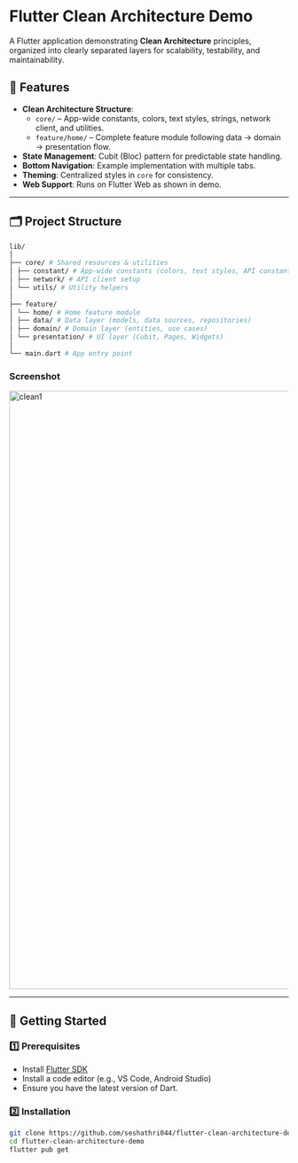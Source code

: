 
# Flutter Clean Architecture Demo

A Flutter application demonstrating **Clean Architecture** principles, organized into clearly separated layers for scalability, testability, and maintainability.

## 📌 Features
- **Clean Architecture Structure**:
  - `core/` – App-wide constants, colors, text styles, strings, network client, and utilities.
  - `feature/home/` – Complete feature module following data → domain → presentation flow.
- **State Management**: Cubit (Bloc) pattern for predictable state handling.
- **Bottom Navigation**: Example implementation with multiple tabs.
- **Theming**: Centralized styles in `core` for consistency.
- **Web Support**: Runs on Flutter Web as shown in demo.

---

## 🗂 Project Structure
```bash
lib/
│
├── core/ # Shared resources & utilities
│ ├── constant/ # App-wide constants (colors, text styles, API constants)
│ ├── network/ # API client setup
│ └── utils/ # Utility helpers
│
├── feature/
│ └── home/ # Home feature module
│ ├── data/ # Data layer (models, data sources, repositories)
│ ├── domain/ # Domain layer (entities, use cases)
│ └── presentation/ # UI layer (Cubit, Pages, Widgets)
│
└── main.dart # App entry point
```

### Screenshot
<img width="1920" height="1080" alt="clean1" src="https://github.com/user-attachments/assets/0f5f46ae-1947-405e-bdd8-3a0508070233" />

---

## 🚀 Getting Started

### 1️⃣ Prerequisites
- Install [Flutter SDK](https://flutter.dev/docs/get-started/install)
- Install a code editor (e.g., VS Code, Android Studio)
- Ensure you have the latest version of Dart.

### 2️⃣ Installation
```bash
git clone https://github.com/seshathri044/flutter-clean-architecture-demo.git
cd flutter-clean-architecture-demo
flutter pub get
